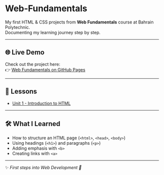 # Web-Fundamentals

My first HTML & CSS projects from **Web Fundamentals** course at Bahrain Polytechnic.  
Documenting my learning journey step by step.  

---

## 🌐 Live Demo
Check out the project here:  
👉 [Web Fundamentals on GitHub Pages](https://2aqeen.github.io/Web-Fundamentals/)

---

## 📂 Lessons
- [Unit 1 - Introduction to HTML](https://2aqeen.github.io/Web-Fundamentals/unit1.html)

---

## 🛠️ What I Learned
- How to structure an HTML page (`<html>`, `<head>`, `<body>`)  
- Using headings (`<h1>`) and paragraphs (`<p>`)  
- Adding emphasis with `<b>`  
- Creating links with `<a>`  

---

✨ *First steps into Web Development 🚀*
